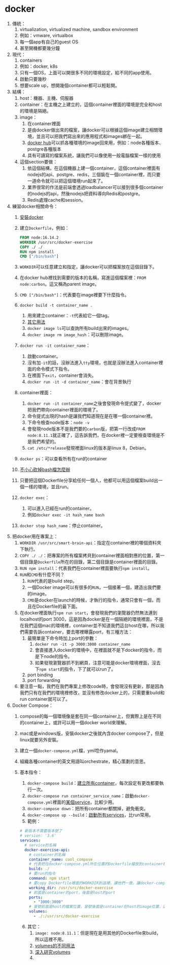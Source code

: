 # docker

1. 傳統：
   1. virtualization, virtualized machine, sandbox environment
   2. 例如：vmware, virtualbox
   3. 每一個app有自己的guest OS
   4. 甚至開機都要幾分鐘
2. 現代：
   1. containers
   2. 例如：docker, k8s
   3. 只有一個OS，上面可以開很多不同的環境設定，給不同的app使用。
   4. 啟動只要幾秒
   5. 想要scale up，想開幾個container都可以輕鬆開。
3. 結構：
   1. host：機器、主機、伺服器
   2. container：在主機之上建立的，這個container裡面的環境是完全和host的環境是隔絕。
   3. image：
      1. 在container裡面
      2. 是由docker做出來的檔案，讓docker可以根據這個image建立相關環境，並且可以把我們寫出來的應用程式和images綁在一起。
      3. [docker hub](https://hub.docker.com/)可以抓各種環境的image回來用，例如：node各種版本、postgre各種版本
      4. 具有可讀寫的檔案系統，讓我們可以像使用一般電腦檔案一樣的使用
   4. 這個section要做：
      1. 依這個結構，在這個機器上建一個container，這個container裡面有nodejs的api、postgre、redis，三個裝在一個container裡，而只要一道命令就可以把這個環境run起來了。
      2. 業界很常的作法是前端會透過loadbalancer可以接到很多個container的nodejs的api，然後nodejs把資料導向Redis和postgre。
      3. Redis處理cache和session。
4. 練習docker相關命令：
   1. [安裝docker](https://docs.docker.com/desktop/mac/install/)
   2. 建立`Dockerfile`，例如：

      ```dockerfile
      FROM node:16.14.2
      WORKDIR /usr/src/docker-exercise
      COPY ./ ./
      RUN npm install
      CMD ["/bin/bash"]
      ```

   3. `WORKDIR`可以任意建立和指定，讓docker可以把檔案放在這個目錄下。
   4. 在docker hub裡找到需要的版本的名稱，寫進這個檔案裡：`FROM node:carbon`。這又稱為parent image。
   5. `CMD ["/bin/bash"]`：代表要在image裡要下什麼指令。
   6. `docker build -t container_name .`
      1. 用來建立container：`-t`代表給它一個tag。
      2. [其它用法](https://docs.docker.com/engine/reference/builder/#usage)
      3. `docker image ls`可以查詢所有build出來的images。
      4. `docker image rm image_hash`：可以刪除image。
   7. `docker run -it container_name`：
      1. 啟動container。
      2. 沒有加`-it`的話，沒辦法進入`tty`環境，也就是沒辦法進入container裡面的命令模式下指令。
      3. 在裡面下`exit`，container會消失。
      4. `docker run -it -d container_name`：會在背景執行
   8. container裡面：
      1. `docker run -it container_name`之後會發現命令提式變了，docker把我們帶向container裡面的環境了。
      2. 命令提式出現的hash是讓我們知道現在是在哪一個container裡。
      3. 下命令檢查node版本：`node -v`
      4. 會發現node版本不是我們要的`carbon`版，把第一行改成`FROM node:8.11.1`就正確了，這告訴我們，在docker裡一定要檢查環境是不是我們希望的。
      5. `cat /etc/*release`發現裡面linux的版本是linux 8，Debian。
   9. `docker ps`：可以查看所有在run的container
   10. [不小心砍掉bash檔怎麼辦](https://unix.stackexchange.com/questions/398543/what-are-the-contents-of-bin-bash-and-what-do-i-do-if-i-accidentally-overwrote)
   11. 只要把這個Dockerfile分享給任何一個人，他都可以用這個檔案build出一個一樣的環境，並且run。
   12. `docker exec`：
       1. 可以進入已經在run的container。
       2. 例如`docker exec -it hash_name bash`
   13. `docker stop hash_name`：停止container。
5. 把docker用在專案上：
   1. `WORKDIR /usr/src/smart-brain-api`：指定在container裡的哪個資料夾下執行。
   2. `COPY ./ ./`：把專案的所有檔案拷貝到container裡面相對應的位置，第一個目錄是`Dockerfile`所在的目錄，第二個目錄是container裡面的目錄。
   3. `RUN npm install`：代表我們在container裡面要執行`npm install`。
   4. `RUN`和`CMD`有什麼不同？
      1. `RUN`代表的是build step。
      2. 一個Docker image可以有很多的`RUN`，一個接著一個，建造出我們要的image。
      3. `CMD`是docker在launch的時候，才執行的指令，通常只會有一個，而且在Dockerfile的最下面。
   5. 在docker裡面執行`npm run start`，會發現我們的瀏覽器仍然無法連到localhost的port 3000，這是因為docker是在一個隔絕的環境裡面，不是在我們這個mac的環境裡，container並不知道我們這台host在哪，所以我們需要告訴container，要去哪裡曝露port，有三種方法：
      1. 最簡單是下命令時加上port的參數：
         1. `docker run -it -p 3000:3000 container_name`
         2. 會直接進入docker的環境中，在裡面就不是下docker的指令，而是下node的指令。
         3. 如果發現瀏覽器抓不到網頁，注意可能是docker環境裡面，沒去下`npm start`的指令，下了就可以run了。
      2. port binding
      3. port forwarding
   6. 要注意一點，我們在我們專案上修改code時，會發現沒有更新，那是因為我們只有在我們的環境裡修改，並沒有修改docker上的，只需要重build和run container就可以了。
6. Docker Compose：
   1. compose的每一個環境像是套在同一個container上，但實際上是在不同的container上，或許可以用一個docker world來理解。
   2. mac或是windows版，安裝docker之後就內含docker compose了，但是linux就要另外安裝。
   3. 建立一個`docker-compose.yml`檔，yml唸作yamal。
   4. 組織各種container的英文用語叫orchestrate，精心策劃的意思。
   5. 基本指令：
      1. `docker-compose build`：[建立所有container](https://docs.docker.com/compose/reference/build/)，每次設定有更改都要執行一次。
      2. `docker-compose run container_service_name`：啟動`docker-compose.yml`裡面的[某個service](https://docs.docker.com/compose/reference/run/)，比較少用。
      3. `docker-compose down`：把所有container都關掉，避免衝突。
      4. `docker-compose up --build`：[啟動所有services](https://docs.docker.com/compose/reference/up/)，比run常用。
      5. 範例：

        ```yml
        # 新版本不需要版本號了
        # version: '3.6'
        services:
          # service的名稱
          docker-exercise-api:
            # container的名稱
            container_name: cool_compose
            # 代表把在docker-compose.yml所在位置的Dockerfile檔放到container裡面
            build: ./
            # 要run的指令
            command: npm start
            # 要copy Dockerfile裡面的WORKDIR到這裡，讓他們一致，讓docker-compose找得到package.json
            working_dir: /usr/src/docker-exercise
            # 前面是container的port，後面是host的port
            ports:
              - "3000:3000"
            # 冒號前面是host的檔案位置，冒號後面是container在host的image位置，這樣host的檔案有變動的話，docker也會自動map給container
            volumes:
              - ./:/usr/src/docker-exercise
        ```

      6. 其它：
         1. `image: node:8.11.1`：但是現在是用其他的Dockerfile來build，所以這裡不用。
         2. [volumes的不同用法](https://stackoverflow.com/questions/34809646/what-is-the-purpose-of-volume-in-dockerfile)
         3. [深入研究volumes](https://www.linux.com/topic/cloud/docker-volumes-and-networks-compose/)
         4. 